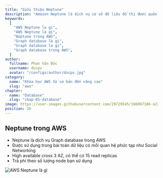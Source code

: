 ```yaml
---
title: "Giới thiệu Neptune"
description: "Amazon Neptune là dịch vụ cơ sở dữ liệu đồ thị được quản lý hoàn toàn, có tốc độ cao, đáng tin cậy giúp bạn dễ dàng xây dựng và chạy các ứng dụng."
keywords:
  [
    "AWS Neptune la gi",
    "AWS Neptune là gì",
    "Neptune trong AWS",
    "Graph database là gì",
    "Graph database la gi",
    "Graph database trong AWS",
  ]
author:
  fullname: Phan Văn Đức
  username: ducpv
  avatar: "/configs/author/ducpv.jpg"
category:
  name: "Khóa học AWS từ cơ bản đến nâng cao"
  slug: "aws"
chapter:
  name: "Database"
  slug: "chap-05-database"
image: https://user-images.githubusercontent.com/29729545/166097186-a22dce8c-8f7b-49f4-afa2-856e2e91f269.png
position: 26
---
```


## Neptune trong AWS
- Neptune là dịch vụ Graph database trong AWS
- Được sử dụng trong bài toán dữ liệu có mối quan hệ phức tạp như Social Networking
- High available cross 3 AZ, có thể có 15 read replicas
- Trả phí theo số lượng node bạn sử dụng

![AWS Neptune là gì](https://user-images.githubusercontent.com/29729545/166097186-a22dce8c-8f7b-49f4-afa2-856e2e91f269.png)
